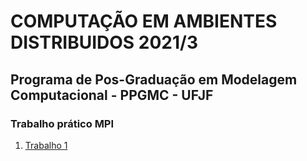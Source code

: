# COMPUTAÇÃO EM AMBIENTES DISTRIBUIDOS 2021/3
## Programa de Pos-Graduação em Modelagem Computacional - PPGMC - UFJF

### Trabalho prático MPI
1. [Trabalho 1](lab1/readme.md)
